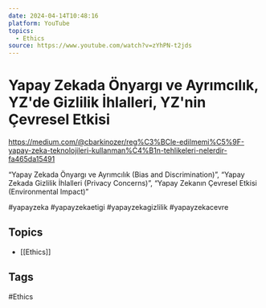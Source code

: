 ```yaml
---
date: 2024-04-14T10:48:16
platform: YouTube
topics:
  - Ethics
source: https://www.youtube.com/watch?v=zYhPN-t2jds
---
```

# Yapay Zekada Önyargı ve Ayrımcılık, YZ'de Gizlilik İhlalleri, YZ'nin Çevresel Etkisi

https://medium.com/@cbarkinozer/reg%C3%BCle-edilmemi%C5%9F-yapay-zeka-teknolojileri-kullanman%C4%B1n-tehlikeleri-nelerdir-fa465da15491

“Yapay Zekada Önyargı ve Ayrımcılık (Bias and Discrimination)”, “Yapay Zekada Gizlilik İhlalleri (Privacy Concerns)”, “Yapay Zekanın Çevresel Etkisi (Environmental Impact)”

#yapayzeka #yapayzekaetigi #yapayzekagizlilik #yapayzekacevre

## Topics
- [[Ethics]]

## Tags
#Ethics